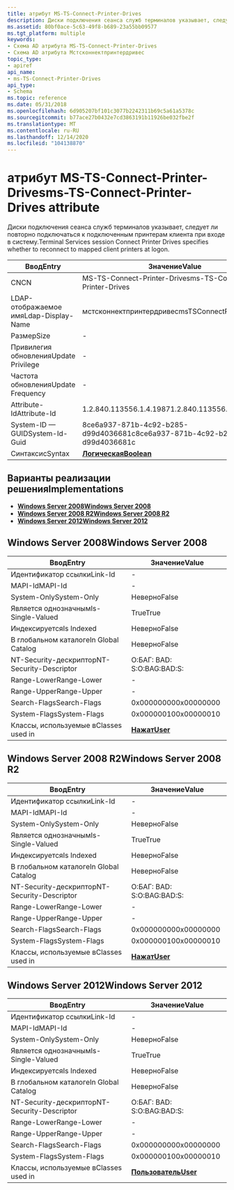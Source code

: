 ```yaml
---
title: атрибут MS-TS-Connect-Printer-Drives
description: Диски подключения сеанса служб терминалов указывает, следует ли повторно подключаться к подключенным принтерам клиента при входе в систему.
ms.assetid: 80bf0ace-5c63-49f8-b689-23a55bb09577
ms.tgt_platform: multiple
keywords:
- Схема AD атрибута MS-TS-Connect-Printer-Drives
- Схема AD атрибута Мстсконнектпринтердривес
topic_type:
- apiref
api_name:
- ms-TS-Connect-Printer-Drives
api_type:
- Schema
ms.topic: reference
ms.date: 05/31/2018
ms.openlocfilehash: 6d905207bf101c3077b2242311b69c5a61a5378c
ms.sourcegitcommit: b77ace27b0432e7cd3863191b11926be032fbe2f
ms.translationtype: MT
ms.contentlocale: ru-RU
ms.lasthandoff: 12/14/2020
ms.locfileid: "104138870"
---
```

# <a name="ms-ts-connect-printer-drives-attribute"></a><span data-ttu-id="40423-105">атрибут MS-TS-Connect-Printer-Drives</span><span class="sxs-lookup"><span data-stu-id="40423-105">ms-TS-Connect-Printer-Drives attribute</span></span>

<span data-ttu-id="40423-106">Диски подключения сеанса служб терминалов указывает, следует ли повторно подключаться к подключенным принтерам клиента при входе в систему.</span><span class="sxs-lookup"><span data-stu-id="40423-106">Terminal Services session Connect Printer Drives specifies whether to reconnect to mapped client printers at logon.</span></span>



| <span data-ttu-id="40423-107">Ввод</span><span class="sxs-lookup"><span data-stu-id="40423-107">Entry</span></span> | <span data-ttu-id="40423-108">Значение</span><span class="sxs-lookup"><span data-stu-id="40423-108">Value</span></span> |
|-------------------|--------------------------------------|
| <span data-ttu-id="40423-109">CN</span><span class="sxs-lookup"><span data-stu-id="40423-109">CN</span></span>                | <span data-ttu-id="40423-110">MS-TS-Connect-Printer-Drives</span><span class="sxs-lookup"><span data-stu-id="40423-110">ms-TS-Connect-Printer-Drives</span></span>         |
| <span data-ttu-id="40423-111">LDAP-отображаемое имя</span><span class="sxs-lookup"><span data-stu-id="40423-111">Ldap-Display-Name</span></span> | <span data-ttu-id="40423-112">мстсконнектпринтердривес</span><span class="sxs-lookup"><span data-stu-id="40423-112">msTSConnectPrinterDrives</span></span>             |
| <span data-ttu-id="40423-113">Размер</span><span class="sxs-lookup"><span data-stu-id="40423-113">Size</span></span>              | \-                                   |
| <span data-ttu-id="40423-114">Привилегия обновления</span><span class="sxs-lookup"><span data-stu-id="40423-114">Update Privilege</span></span>  | \-                                   |
| <span data-ttu-id="40423-115">Частота обновления</span><span class="sxs-lookup"><span data-stu-id="40423-115">Update Frequency</span></span>  | \-                                   |
| <span data-ttu-id="40423-116">Attribute-Id</span><span class="sxs-lookup"><span data-stu-id="40423-116">Attribute-Id</span></span>      | <span data-ttu-id="40423-117">1.2.840.113556.1.4.1987</span><span class="sxs-lookup"><span data-stu-id="40423-117">1.2.840.113556.1.4.1987</span></span>              |
| <span data-ttu-id="40423-118">System-ID — GUID</span><span class="sxs-lookup"><span data-stu-id="40423-118">System-Id-Guid</span></span>    | <span data-ttu-id="40423-119">8ce6a937-871b-4c92-b285-d99d4036681c</span><span class="sxs-lookup"><span data-stu-id="40423-119">8ce6a937-871b-4c92-b285-d99d4036681c</span></span> |
| <span data-ttu-id="40423-120">Синтаксис</span><span class="sxs-lookup"><span data-stu-id="40423-120">Syntax</span></span>            | [<span data-ttu-id="40423-121">**Логическая**</span><span class="sxs-lookup"><span data-stu-id="40423-121">**Boolean**</span></span>](s-boolean.md)         |



## <a name="implementations"></a><span data-ttu-id="40423-122">Варианты реализации решения</span><span class="sxs-lookup"><span data-stu-id="40423-122">Implementations</span></span>

-   [<span data-ttu-id="40423-123">**Windows Server 2008**</span><span class="sxs-lookup"><span data-stu-id="40423-123">**Windows Server 2008**</span></span>](#windows-server-2008)
-   [<span data-ttu-id="40423-124">**Windows Server 2008 R2**</span><span class="sxs-lookup"><span data-stu-id="40423-124">**Windows Server 2008 R2**</span></span>](#windows-server-2008-r2)
-   [<span data-ttu-id="40423-125">**Windows Server 2012**</span><span class="sxs-lookup"><span data-stu-id="40423-125">**Windows Server 2012**</span></span>](#windows-server-2012)

## <a name="windows-server-2008"></a><span data-ttu-id="40423-126">Windows Server 2008</span><span class="sxs-lookup"><span data-stu-id="40423-126">Windows Server 2008</span></span>



| <span data-ttu-id="40423-127">Ввод</span><span class="sxs-lookup"><span data-stu-id="40423-127">Entry</span></span> | <span data-ttu-id="40423-128">Значение</span><span class="sxs-lookup"><span data-stu-id="40423-128">Value</span></span> |
|------------------------|-----------------------------------|
| <span data-ttu-id="40423-129">Идентификатор ссылки</span><span class="sxs-lookup"><span data-stu-id="40423-129">Link-Id</span></span>                | \-                                |
| <span data-ttu-id="40423-130">MAPI-Id</span><span class="sxs-lookup"><span data-stu-id="40423-130">MAPI-Id</span></span>                | \-                                |
| <span data-ttu-id="40423-131">System-Only</span><span class="sxs-lookup"><span data-stu-id="40423-131">System-Only</span></span>            | <span data-ttu-id="40423-132">Неверно</span><span class="sxs-lookup"><span data-stu-id="40423-132">False</span></span>                             |
| <span data-ttu-id="40423-133">Является однозначным</span><span class="sxs-lookup"><span data-stu-id="40423-133">Is-Single-Valued</span></span>       | <span data-ttu-id="40423-134">True</span><span class="sxs-lookup"><span data-stu-id="40423-134">True</span></span>                              |
| <span data-ttu-id="40423-135">Индексируется</span><span class="sxs-lookup"><span data-stu-id="40423-135">Is Indexed</span></span>             | <span data-ttu-id="40423-136">Неверно</span><span class="sxs-lookup"><span data-stu-id="40423-136">False</span></span>                             |
| <span data-ttu-id="40423-137">В глобальном каталоге</span><span class="sxs-lookup"><span data-stu-id="40423-137">In Global Catalog</span></span>      | <span data-ttu-id="40423-138">Неверно</span><span class="sxs-lookup"><span data-stu-id="40423-138">False</span></span>                             |
| <span data-ttu-id="40423-139">NT-Security-дескриптор</span><span class="sxs-lookup"><span data-stu-id="40423-139">NT-Security-Descriptor</span></span> | <span data-ttu-id="40423-140">О:БАГ: BAD: S:</span><span class="sxs-lookup"><span data-stu-id="40423-140">O:BAG:BAD:S:</span></span>                      |
| <span data-ttu-id="40423-141">Range-Lower</span><span class="sxs-lookup"><span data-stu-id="40423-141">Range-Lower</span></span>            | \-                                |
| <span data-ttu-id="40423-142">Range-Upper</span><span class="sxs-lookup"><span data-stu-id="40423-142">Range-Upper</span></span>            | \-                                |
| <span data-ttu-id="40423-143">Search-Flags</span><span class="sxs-lookup"><span data-stu-id="40423-143">Search-Flags</span></span>           | <span data-ttu-id="40423-144">0x00000000</span><span class="sxs-lookup"><span data-stu-id="40423-144">0x00000000</span></span>                        |
| <span data-ttu-id="40423-145">System-Flags</span><span class="sxs-lookup"><span data-stu-id="40423-145">System-Flags</span></span>           | <span data-ttu-id="40423-146">0x00000010</span><span class="sxs-lookup"><span data-stu-id="40423-146">0x00000010</span></span>                        |
| <span data-ttu-id="40423-147">Классы, используемые в</span><span class="sxs-lookup"><span data-stu-id="40423-147">Classes used in</span></span>        | [<span data-ttu-id="40423-148">**Нажат**</span><span class="sxs-lookup"><span data-stu-id="40423-148">**User**</span></span>](c-user.md)<br/> |



## <a name="windows-server-2008-r2"></a><span data-ttu-id="40423-149">Windows Server 2008 R2</span><span class="sxs-lookup"><span data-stu-id="40423-149">Windows Server 2008 R2</span></span>



| <span data-ttu-id="40423-150">Ввод</span><span class="sxs-lookup"><span data-stu-id="40423-150">Entry</span></span> | <span data-ttu-id="40423-151">Значение</span><span class="sxs-lookup"><span data-stu-id="40423-151">Value</span></span> |
|------------------------|-----------------------------------|
| <span data-ttu-id="40423-152">Идентификатор ссылки</span><span class="sxs-lookup"><span data-stu-id="40423-152">Link-Id</span></span>                | \-                                |
| <span data-ttu-id="40423-153">MAPI-Id</span><span class="sxs-lookup"><span data-stu-id="40423-153">MAPI-Id</span></span>                | \-                                |
| <span data-ttu-id="40423-154">System-Only</span><span class="sxs-lookup"><span data-stu-id="40423-154">System-Only</span></span>            | <span data-ttu-id="40423-155">Неверно</span><span class="sxs-lookup"><span data-stu-id="40423-155">False</span></span>                             |
| <span data-ttu-id="40423-156">Является однозначным</span><span class="sxs-lookup"><span data-stu-id="40423-156">Is-Single-Valued</span></span>       | <span data-ttu-id="40423-157">True</span><span class="sxs-lookup"><span data-stu-id="40423-157">True</span></span>                              |
| <span data-ttu-id="40423-158">Индексируется</span><span class="sxs-lookup"><span data-stu-id="40423-158">Is Indexed</span></span>             | <span data-ttu-id="40423-159">Неверно</span><span class="sxs-lookup"><span data-stu-id="40423-159">False</span></span>                             |
| <span data-ttu-id="40423-160">В глобальном каталоге</span><span class="sxs-lookup"><span data-stu-id="40423-160">In Global Catalog</span></span>      | <span data-ttu-id="40423-161">Неверно</span><span class="sxs-lookup"><span data-stu-id="40423-161">False</span></span>                             |
| <span data-ttu-id="40423-162">NT-Security-дескриптор</span><span class="sxs-lookup"><span data-stu-id="40423-162">NT-Security-Descriptor</span></span> | <span data-ttu-id="40423-163">О:БАГ: BAD: S:</span><span class="sxs-lookup"><span data-stu-id="40423-163">O:BAG:BAD:S:</span></span>                      |
| <span data-ttu-id="40423-164">Range-Lower</span><span class="sxs-lookup"><span data-stu-id="40423-164">Range-Lower</span></span>            | \-                                |
| <span data-ttu-id="40423-165">Range-Upper</span><span class="sxs-lookup"><span data-stu-id="40423-165">Range-Upper</span></span>            | \-                                |
| <span data-ttu-id="40423-166">Search-Flags</span><span class="sxs-lookup"><span data-stu-id="40423-166">Search-Flags</span></span>           | <span data-ttu-id="40423-167">0x00000000</span><span class="sxs-lookup"><span data-stu-id="40423-167">0x00000000</span></span>                        |
| <span data-ttu-id="40423-168">System-Flags</span><span class="sxs-lookup"><span data-stu-id="40423-168">System-Flags</span></span>           | <span data-ttu-id="40423-169">0x00000010</span><span class="sxs-lookup"><span data-stu-id="40423-169">0x00000010</span></span>                        |
| <span data-ttu-id="40423-170">Классы, используемые в</span><span class="sxs-lookup"><span data-stu-id="40423-170">Classes used in</span></span>        | [<span data-ttu-id="40423-171">**Нажат**</span><span class="sxs-lookup"><span data-stu-id="40423-171">**User**</span></span>](c-user.md)<br/> |



## <a name="windows-server-2012"></a><span data-ttu-id="40423-172">Windows Server 2012</span><span class="sxs-lookup"><span data-stu-id="40423-172">Windows Server 2012</span></span>



| <span data-ttu-id="40423-173">Ввод</span><span class="sxs-lookup"><span data-stu-id="40423-173">Entry</span></span> | <span data-ttu-id="40423-174">Значение</span><span class="sxs-lookup"><span data-stu-id="40423-174">Value</span></span> |
|------------------------|-----------------------------------|
| <span data-ttu-id="40423-175">Идентификатор ссылки</span><span class="sxs-lookup"><span data-stu-id="40423-175">Link-Id</span></span>                | \-                                |
| <span data-ttu-id="40423-176">MAPI-Id</span><span class="sxs-lookup"><span data-stu-id="40423-176">MAPI-Id</span></span>                | \-                                |
| <span data-ttu-id="40423-177">System-Only</span><span class="sxs-lookup"><span data-stu-id="40423-177">System-Only</span></span>            | <span data-ttu-id="40423-178">Неверно</span><span class="sxs-lookup"><span data-stu-id="40423-178">False</span></span>                             |
| <span data-ttu-id="40423-179">Является однозначным</span><span class="sxs-lookup"><span data-stu-id="40423-179">Is-Single-Valued</span></span>       | <span data-ttu-id="40423-180">True</span><span class="sxs-lookup"><span data-stu-id="40423-180">True</span></span>                              |
| <span data-ttu-id="40423-181">Индексируется</span><span class="sxs-lookup"><span data-stu-id="40423-181">Is Indexed</span></span>             | <span data-ttu-id="40423-182">Неверно</span><span class="sxs-lookup"><span data-stu-id="40423-182">False</span></span>                             |
| <span data-ttu-id="40423-183">В глобальном каталоге</span><span class="sxs-lookup"><span data-stu-id="40423-183">In Global Catalog</span></span>      | <span data-ttu-id="40423-184">Неверно</span><span class="sxs-lookup"><span data-stu-id="40423-184">False</span></span>                             |
| <span data-ttu-id="40423-185">NT-Security-дескриптор</span><span class="sxs-lookup"><span data-stu-id="40423-185">NT-Security-Descriptor</span></span> | <span data-ttu-id="40423-186">О:БАГ: BAD: S:</span><span class="sxs-lookup"><span data-stu-id="40423-186">O:BAG:BAD:S:</span></span>                      |
| <span data-ttu-id="40423-187">Range-Lower</span><span class="sxs-lookup"><span data-stu-id="40423-187">Range-Lower</span></span>            | \-                                |
| <span data-ttu-id="40423-188">Range-Upper</span><span class="sxs-lookup"><span data-stu-id="40423-188">Range-Upper</span></span>            | \-                                |
| <span data-ttu-id="40423-189">Search-Flags</span><span class="sxs-lookup"><span data-stu-id="40423-189">Search-Flags</span></span>           | <span data-ttu-id="40423-190">0x00000000</span><span class="sxs-lookup"><span data-stu-id="40423-190">0x00000000</span></span>                        |
| <span data-ttu-id="40423-191">System-Flags</span><span class="sxs-lookup"><span data-stu-id="40423-191">System-Flags</span></span>           | <span data-ttu-id="40423-192">0x00000010</span><span class="sxs-lookup"><span data-stu-id="40423-192">0x00000010</span></span>                        |
| <span data-ttu-id="40423-193">Классы, используемые в</span><span class="sxs-lookup"><span data-stu-id="40423-193">Classes used in</span></span>        | [<span data-ttu-id="40423-194">**Пользователь**</span><span class="sxs-lookup"><span data-stu-id="40423-194">**User**</span></span>](c-user.md)<br/> |



 

 





